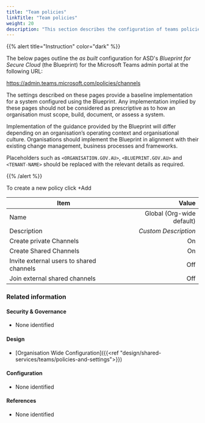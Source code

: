 ```yaml
---
title: "Team policies"
linkTitle: "Team policies"
weight: 20
description: "This section describes the configuration of teams policies within Microsoft Teams associated with systems built according to guidance in ASD's Blueprint for Secure Cloud."
---
```


{{% alert title="Instruction" color="dark" %}}

The below pages outline the *as built* configuration for ASD's *Blueprint for Secure Cloud* (the Blueprint) for the Microsoft Teams admin portal at the following URL:

<https://admin.teams.microsoft.com/policies/channels>

The settings described on these pages provide a baseline implementation for a system configured using the Blueprint. Any implementation implied by these pages should not be considered as prescriptive as to how an organisation must scope, build, document, or assess a system.

Implementation of the guidance provided by the Blueprint will differ depending on an organisation’s operating context and organisational culture. Organisations should implement the Blueprint in alignment with their existing change management, business processes and frameworks.

Placeholders such as `<ORGANISATION.GOV.AU>`, `<BLUEPRINT.GOV.AU>` and `<TENANT-NAME>` should be replaced with the relevant details as required.

{{% /alert %}}

To create a new policy click +Add

| Item                                     |                     Value |
| ---------------------------------------- | ------------------------: |
| Name                                     | Global (Org-wide default) |
| Description                              |      *Custom Description* |
| Create private Channels                  |                        On |
| Create Shared Channels                   |                        On |
| Invite external users to shared channels |                       Off |
| Join external shared channels            |                       Off |

### Related information

#### Security & Governance

* None identified

#### Design

* [Organisation Wide Configuration]({{<ref "design/shared-services/teams/policies-and-settings">}})

#### Configuration

* None identified

#### References

* None identified